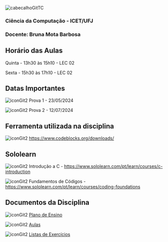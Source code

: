 ![cabecalhoGitTC](https://github.com/brunamota/TopicosDeComputacao/assets/66503956/42993e0b-8d53-4a06-b9be-8b9012dd0391)

### Ciência da Computação - ICET/UFJ
### Docente: Bruna Mota Barbosa

## Horário das Aulas

Quinta - 13h30 às 15h10 - LEC 02

Sexta - 15h30 às 17h10 - LEC 02

## Datas Importantes

![iconGit2](https://github.com/brunamota/TopicosDeComputacao/assets/66503956/82f7836f-37bd-4bc7-a230-659f4f501fce) Prova 1 - 23/05/2024

![iconGit2](https://github.com/brunamota/TopicosDeComputacao/assets/66503956/82f7836f-37bd-4bc7-a230-659f4f501fce) Prova 2 - 12/07/2024

## Ferramenta utilizada na disciplina

![iconGit2](https://github.com/brunamota/TopicosDeComputacao/assets/66503956/82f7836f-37bd-4bc7-a230-659f4f501fce) https://www.codeblocks.org/downloads/

## Sololearn

![iconGit2](https://github.com/brunamota/TopicosDeComputacao/assets/66503956/82f7836f-37bd-4bc7-a230-659f4f501fce) Introdução a C - https://www.sololearn.com/pt/learn/courses/c-introduction

![iconGit2](https://github.com/brunamota/TopicosDeComputacao/assets/66503956/82f7836f-37bd-4bc7-a230-659f4f501fce) Fundamentos de Códigos - https://www.sololearn.com/pt/learn/courses/coding-foundations

## Documentos da Disciplina

![iconGit2](https://github.com/brunamota/TopicosDeComputacao/assets/66503956/82f7836f-37bd-4bc7-a230-659f4f501fce) [Plano de Ensino](https://github.com/brunamota/TopicosDeComputacao/files/14962011/Plano.de.Ensino.Topicos.em.Computacao.-.01_2024.pdf)

![iconGit2](https://github.com/brunamota/TopicosDeComputacao/assets/66503956/82f7836f-37bd-4bc7-a230-659f4f501fce) [Aulas](https://github.com/brunamota/TopicosDeComputacao/blob/main/Aulas.md)

![iconGit2](https://github.com/brunamota/TopicosDeComputacao/assets/66503956/82f7836f-37bd-4bc7-a230-659f4f501fce) [Listas de Exercícios](https://github.com/brunamota/TopicosDeComputacao/blob/main/Listas.md)

